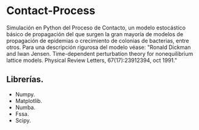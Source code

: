 # Contact-Process
Simulación en Python del Proceso de Contacto, un modelo estocástico básico de propagación del que surgen la gran mayoría de modelos de propagación de epidemias o crecimiento de colonias de bacterias, entre otros.
Para una descripción rigurosa del modelo véase: "Ronald Dickman and Iwan Jensen. Time-dependent perturbation theory for nonequilibrium lattice models. Physical Review Letters, 67(17):23912394, oct 1991."

## Librerías.
- Numpy.
- Matplotlib.
- Numba.
- Fssa.
- Scipy.
